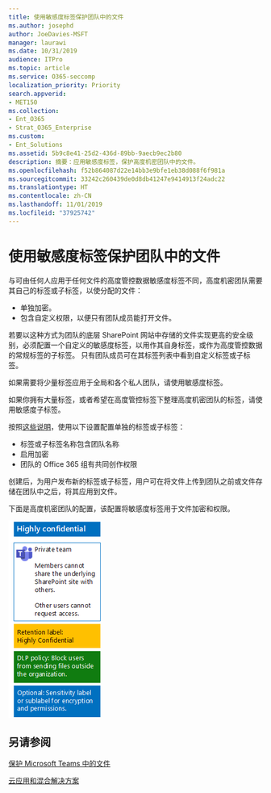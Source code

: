 ```yaml
---
title: 使用敏感度标签保护团队中的文件
ms.author: josephd
author: JoeDavies-MSFT
manager: laurawi
ms.date: 10/31/2019
audience: ITPro
ms.topic: article
ms.service: O365-seccomp
localization_priority: Priority
search.appverid:
- MET150
ms.collection:
- Ent_O365
- Strat_O365_Enterprise
ms.custom:
- Ent_Solutions
ms.assetid: 5b9c8e41-25d2-436d-89bb-9aecb9ec2b80
description: 摘要：应用敏感度标签，保护高度机密团队中的文件。
ms.openlocfilehash: f52b864087d22e14bb3e9bfe1eb38d088f6f981a
ms.sourcegitcommit: 33242c260439de0d8db41247e9414913f24adc22
ms.translationtype: HT
ms.contentlocale: zh-CN
ms.lasthandoff: 11/01/2019
ms.locfileid: "37925742"
---
```

# <a name="protect-files-in-teams-with-sensitivity-labels"></a>使用敏感度标签保护团队中的文件


与可由任何人应用于任何文件的高度管控数据敏感度标签不同，高度机密团队需要其自己的标签或子标签，以使分配的文件：

- 单独加密。
- 包含自定义权限，以便只有团队成员能打开文件。

若要以这种方式为团队的底层 SharePoint 网站中存储的文件实现更高的安全级别，必须配置一个自定义的敏感度标签，以用作其自身标签，或作为高度管控数据的常规标签的子标签。 只有团队成员可在其标签列表中看到自定义标签或子标签。

如果需要将少量标签应用于全局和各个私人团队，请使用敏感度标签。 

如果你拥有大量标签，或者希望在高度管控标签下整理高度机密团队的标签，请使用敏感度子标签。

按照[这些说明](https://docs.microsoft.com/microsoft-365/compliance/encryption-sensitivity-labels)，使用以下设置配置单独的标签或子标签：

- 标签或子标签名称包含团队名称
- 启用加密
- 团队的 Office 365 组有共同创作权限

创建后，为用户发布新的标签或子标签，用户可在将文件上传到团队之前或文件存储在团队中之后，将其应用到文件。

下面是高度机密团队的配置，该配置将敏感度标签用于文件加密和权限。

![面向公共团队的基准级别保护。](../media/highly-confidential-team-dlp-sensitivity-labels.png)


## <a name="see-also"></a>另请参阅

[保护 Microsoft Teams 中的文件](secure-files-in-teams.md)
  
[云应用和混合解决方案](https://docs.microsoft.com/office365/enterprise/cloud-adoption-and-hybrid-solutions)
